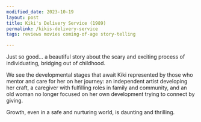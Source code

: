 ```yaml
---
modified_date: 2023-10-19
layout: post
title: Kiki's Delivery Service (1989)
permalink: /kikis-delivery-service
tags: reviews movies coming-of-age story-telling

---
```


Just so good... a beautiful story about the scary and exciting process of individuating, bridging out of childhood.
<!--more-->
We see the developmental stages that await Kiki represented by those who mentor and care for her on her journey: an independent artist developing her craft, a caregiver with fulfilling roles in family and community, and an old woman no longer focused on her own development trying to connect by giving.

Growth, even in a safe and nurturing world, is daunting and thrilling.
